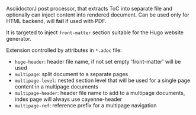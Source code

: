 AsciidoctorJ post processor, that extracts ToC into separate file and optionally can inject content into rendered document. 
Can be used only for HTML backend, will **fail** if used with PDF.

It is targeted to inject `front-matter` section suitable for the Hugo website generator.

Extension controlled by attributes in `*.adoc` file:
- `hugo-header`: header file name, if not set empty 'front-matter' will be used
- `multipage`: split document to a separate pages
- `multipage-level`: nested section level that will be used for a single page content in a multipage documents
- `multipage-header`: header file name to add to a multipage documents, index page will always use cayenne-header
- `multipage-ref`: reference prefix for a multipage navigation